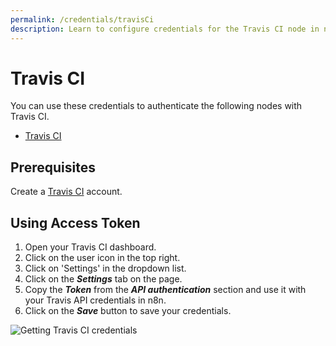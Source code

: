 ```yaml
---
permalink: /credentials/travisCi
description: Learn to configure credentials for the Travis CI node in n8n
---
```


# Travis CI

You can use these credentials to authenticate the following nodes with Travis CI.
- [Travis CI](../../nodes-library/nodes/TravisCI/README.md)

## Prerequisites

Create a [Travis CI](https://travis-ci.org/) account.

## Using Access Token

1. Open your Travis CI dashboard.
2. Click on the user icon in the top right.
3. Click on 'Settings' in the dropdown list.
4. Click on the ***Settings*** tab on the page.
5. Copy the ***Token*** from the ***API authentication*** section and use it with your Travis API credentials in n8n.
6. Click on the ***Save*** button to save your credentials.

![Getting Travis CI credentials](REDACTED)
